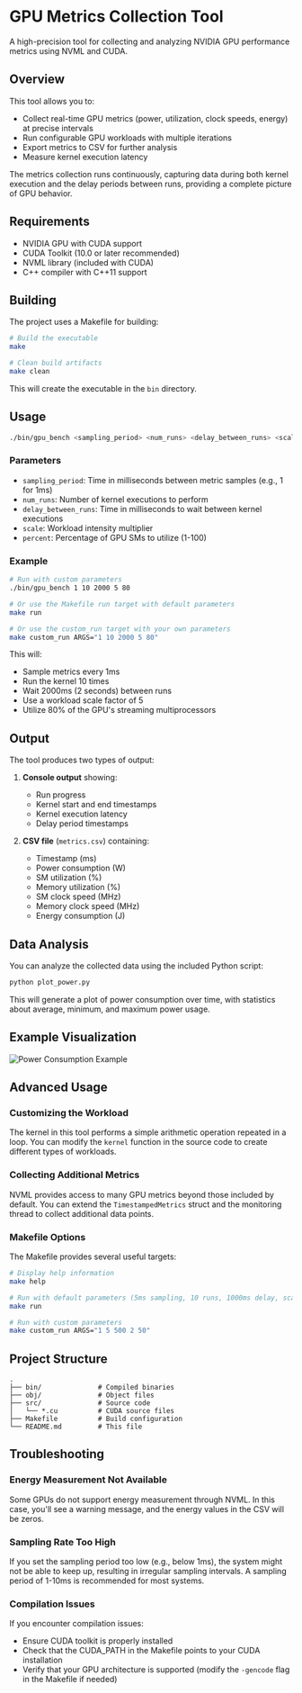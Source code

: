  
# GPU Metrics Collection Tool

A high-precision tool for collecting and analyzing NVIDIA GPU performance metrics using NVML and CUDA.

## Overview

This tool allows you to:
- Collect real-time GPU metrics (power, utilization, clock speeds, energy) at precise intervals
- Run configurable GPU workloads with multiple iterations
- Export metrics to CSV for further analysis
- Measure kernel execution latency

The metrics collection runs continuously, capturing data during both kernel execution and the delay periods between runs, providing a complete picture of GPU behavior.

## Requirements

- NVIDIA GPU with CUDA support
- CUDA Toolkit (10.0 or later recommended)
- NVML library (included with CUDA)
- C++ compiler with C++11 support

## Building

The project uses a Makefile for building:

```bash
# Build the executable
make

# Clean build artifacts
make clean
```

This will create the executable in the `bin` directory.

## Usage

```bash
./bin/gpu_bench <sampling_period> <num_runs> <delay_between_runs> <scale> <percent>
```

### Parameters

- `sampling_period`: Time in milliseconds between metric samples (e.g., 1 for 1ms)
- `num_runs`: Number of kernel executions to perform
- `delay_between_runs`: Time in milliseconds to wait between kernel executions
- `scale`: Workload intensity multiplier
- `percent`: Percentage of GPU SMs to utilize (1-100)

### Example

```bash
# Run with custom parameters
./bin/gpu_bench 1 10 2000 5 80

# Or use the Makefile run target with default parameters
make run

# Or use the custom_run target with your own parameters
make custom_run ARGS="1 10 2000 5 80"
```

This will:
- Sample metrics every 1ms
- Run the kernel 10 times
- Wait 2000ms (2 seconds) between runs
- Use a workload scale factor of 5
- Utilize 80% of the GPU's streaming multiprocessors

## Output

The tool produces two types of output:

1. **Console output** showing:
   - Run progress
   - Kernel start and end timestamps
   - Kernel execution latency
   - Delay period timestamps

2. **CSV file** (`metrics.csv`) containing:
   - Timestamp (ms)
   - Power consumption (W)
   - SM utilization (%)
   - Memory utilization (%)
   - SM clock speed (MHz)
   - Memory clock speed (MHz)
   - Energy consumption (J)

## Data Analysis

You can analyze the collected data using the included Python script:

```bash
python plot_power.py
```

This will generate a plot of power consumption over time, with statistics about average, minimum, and maximum power usage.

## Example Visualization

![Power Consumption Example](docs/power_vs_time.png)

## Advanced Usage

### Customizing the Workload

The kernel in this tool performs a simple arithmetic operation repeated in a loop. You can modify the `kernel` function in the source code to create different types of workloads.

### Collecting Additional Metrics

NVML provides access to many GPU metrics beyond those included by default. You can extend the `TimestampedMetrics` struct and the monitoring thread to collect additional data points.

### Makefile Options

The Makefile provides several useful targets:

```bash
# Display help information
make help

# Run with default parameters (5ms sampling, 10 runs, 1000ms delay, scale 1, 80% utilization)
make run

# Run with custom parameters
make custom_run ARGS="1 5 500 2 50"
```

## Project Structure

```
.
├── bin/              # Compiled binaries
├── obj/              # Object files
├── src/              # Source code
│   └── *.cu          # CUDA source files
├── Makefile          # Build configuration
└── README.md         # This file
```

## Troubleshooting

### Energy Measurement Not Available

Some GPUs do not support energy measurement through NVML. In this case, you'll see a warning message, and the energy values in the CSV will be zeros.

### Sampling Rate Too High

If you set the sampling period too low (e.g., below 1ms), the system might not be able to keep up, resulting in irregular sampling intervals. A sampling period of 1-10ms is recommended for most systems.

### Compilation Issues

If you encounter compilation issues:
- Ensure CUDA toolkit is properly installed
- Check that the CUDA_PATH in the Makefile points to your CUDA installation
- Verify that your GPU architecture is supported (modify the `-gencode` flag in the Makefile if needed)

